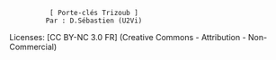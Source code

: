 
              [ Porte-clés Trizoub ]
             Par : D.Sébastien (U2Vi)

Licenses: [CC BY-NC 3.0 FR] 
(Creative Commons - Attribution - Non-Commercial)

